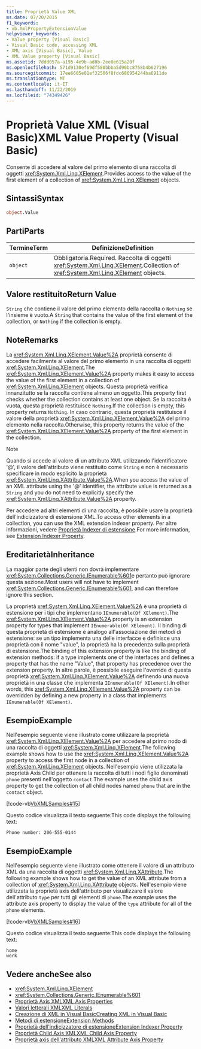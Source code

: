 ```yaml
---
title: Proprietà Value XML
ms.date: 07/20/2015
f1_keywords:
- vb.XmlPropertyExtensionValue
helpviewer_keywords:
- Value property [Visual Basic]
- Visual Basic code, accessing XML
- XML axis [Visual Basic], Value
- XML Value property [Visual Basic]
ms.assetid: 7ddd057a-a195-4e9b-ad8b-2ee0e615a20f
ms.openlocfilehash: 571d9130ef69df580bbba5d90bc8758b4b627196
ms.sourcegitcommit: 17ee6605e01ef32506f8fdc686954244ba6911de
ms.translationtype: MT
ms.contentlocale: it-IT
ms.lasthandoff: 11/22/2019
ms.locfileid: "74349426"
---
```

# <a name="xml-value-property-visual-basic"></a><span data-ttu-id="0aad4-102">Proprietà Value XML (Visual Basic)</span><span class="sxs-lookup"><span data-stu-id="0aad4-102">XML Value Property (Visual Basic)</span></span>

<span data-ttu-id="0aad4-103">Consente di accedere al valore del primo elemento di una raccolta di oggetti <xref:System.Xml.Linq.XElement>.</span><span class="sxs-lookup"><span data-stu-id="0aad4-103">Provides access to the value of the first element of a collection of <xref:System.Xml.Linq.XElement> objects.</span></span>

## <a name="syntax"></a><span data-ttu-id="0aad4-104">Sintassi</span><span class="sxs-lookup"><span data-stu-id="0aad4-104">Syntax</span></span>

```vb
object.Value
```

## <a name="parts"></a><span data-ttu-id="0aad4-105">Parti</span><span class="sxs-lookup"><span data-stu-id="0aad4-105">Parts</span></span>

|<span data-ttu-id="0aad4-106">Termine</span><span class="sxs-lookup"><span data-stu-id="0aad4-106">Term</span></span>|<span data-ttu-id="0aad4-107">Definizione</span><span class="sxs-lookup"><span data-stu-id="0aad4-107">Definition</span></span>|  
|---|---|  
|`object`|<span data-ttu-id="0aad4-108">Obbligatoria.</span><span class="sxs-lookup"><span data-stu-id="0aad4-108">Required.</span></span> <span data-ttu-id="0aad4-109">Raccolta di oggetti <xref:System.Xml.Linq.XElement>.</span><span class="sxs-lookup"><span data-stu-id="0aad4-109">Collection of <xref:System.Xml.Linq.XElement> objects.</span></span>|  

## <a name="return-value"></a><span data-ttu-id="0aad4-110">Valore restituito</span><span class="sxs-lookup"><span data-stu-id="0aad4-110">Return Value</span></span>

 <span data-ttu-id="0aad4-111">`String` che contiene il valore del primo elemento della raccolta o `Nothing` se l'insieme è vuoto.</span><span class="sxs-lookup"><span data-stu-id="0aad4-111">A `String` that contains the value of the first element of the collection, or `Nothing` if the collection is empty.</span></span>

## <a name="remarks"></a><span data-ttu-id="0aad4-112">Note</span><span class="sxs-lookup"><span data-stu-id="0aad4-112">Remarks</span></span>

 <span data-ttu-id="0aad4-113">La <xref:System.Xml.Linq.XElement.Value%2A> proprietà consente di accedere facilmente al valore del primo elemento in una raccolta di oggetti <xref:System.Xml.Linq.XElement>.</span><span class="sxs-lookup"><span data-stu-id="0aad4-113">The <xref:System.Xml.Linq.XElement.Value%2A> property makes it easy to access the value of the first element in a collection of <xref:System.Xml.Linq.XElement> objects.</span></span> <span data-ttu-id="0aad4-114">Questa proprietà verifica innanzitutto se la raccolta contiene almeno un oggetto.</span><span class="sxs-lookup"><span data-stu-id="0aad4-114">This property first checks whether the collection contains at least one object.</span></span> <span data-ttu-id="0aad4-115">Se la raccolta è vuota, questa proprietà restituisce `Nothing`.</span><span class="sxs-lookup"><span data-stu-id="0aad4-115">If the collection is empty, this property returns `Nothing`.</span></span> <span data-ttu-id="0aad4-116">In caso contrario, questa proprietà restituisce il valore della proprietà <xref:System.Xml.Linq.XElement.Value%2A> del primo elemento nella raccolta.</span><span class="sxs-lookup"><span data-stu-id="0aad4-116">Otherwise, this property returns the value of the <xref:System.Xml.Linq.XElement.Value%2A> property of the first element in the collection.</span></span>

> [!NOTE]
> <span data-ttu-id="0aad4-117">Quando si accede al valore di un attributo XML utilizzando l'identificatore '\@', il valore dell'attributo viene restituito come `String` e non è necessario specificare in modo esplicito la proprietà <xref:System.Xml.Linq.XAttribute.Value%2A>.</span><span class="sxs-lookup"><span data-stu-id="0aad4-117">When you access the value of an XML attribute using the '\@' identifier, the attribute value is returned as a `String` and you do not need to explicitly specify the <xref:System.Xml.Linq.XAttribute.Value%2A> property.</span></span>

 <span data-ttu-id="0aad4-118">Per accedere ad altri elementi di una raccolta, è possibile usare la proprietà dell'indicizzatore di estensione XML.</span><span class="sxs-lookup"><span data-stu-id="0aad4-118">To access other elements in a collection, you can use the XML extension indexer property.</span></span> <span data-ttu-id="0aad4-119">Per altre informazioni, vedere [Proprietà Indexer di estensione](extension-indexer-property.md).</span><span class="sxs-lookup"><span data-stu-id="0aad4-119">For more information, see [Extension Indexer Property](extension-indexer-property.md).</span></span>

## <a name="inheritance"></a><span data-ttu-id="0aad4-120">Ereditarietà</span><span class="sxs-lookup"><span data-stu-id="0aad4-120">Inheritance</span></span>

 <span data-ttu-id="0aad4-121">La maggior parte degli utenti non dovrà implementare <xref:System.Collections.Generic.IEnumerable%601>e pertanto può ignorare questa sezione.</span><span class="sxs-lookup"><span data-stu-id="0aad4-121">Most users will not have to implement <xref:System.Collections.Generic.IEnumerable%601>, and can therefore ignore this section.</span></span>

 <span data-ttu-id="0aad4-122">La proprietà <xref:System.Xml.Linq.XElement.Value%2A> è una proprietà di estensione per i tipi che implementano `IEnumerable(Of XElement)`.</span><span class="sxs-lookup"><span data-stu-id="0aad4-122">The <xref:System.Xml.Linq.XElement.Value%2A> property is an extension property for types that implement `IEnumerable(Of XElement)`.</span></span> <span data-ttu-id="0aad4-123">Il binding di questa proprietà di estensione è analogo all'associazione dei metodi di estensione: se un tipo implementa una delle interfacce e definisce una proprietà con il nome "value", la proprietà ha la precedenza sulla proprietà di estensione.</span><span class="sxs-lookup"><span data-stu-id="0aad4-123">The binding of this extension property is like the binding of extension methods: if a type implements one of the interfaces and defines a property that has the name "Value", that property has precedence over the extension property.</span></span> <span data-ttu-id="0aad4-124">In altre parole, è possibile eseguire l'override di questa proprietà <xref:System.Xml.Linq.XElement.Value%2A> definendo una nuova proprietà in una classe che implementa `IEnumerable(Of XElement)`.</span><span class="sxs-lookup"><span data-stu-id="0aad4-124">In other words, this <xref:System.Xml.Linq.XElement.Value%2A> property can be overridden by defining a new property in a class that implements `IEnumerable(Of XElement)`.</span></span>

## <a name="example"></a><span data-ttu-id="0aad4-125">Esempio</span><span class="sxs-lookup"><span data-stu-id="0aad4-125">Example</span></span>

 <span data-ttu-id="0aad4-126">Nell'esempio seguente viene illustrato come utilizzare la proprietà <xref:System.Xml.Linq.XElement.Value%2A> per accedere al primo nodo di una raccolta di oggetti <xref:System.Xml.Linq.XElement>.</span><span class="sxs-lookup"><span data-stu-id="0aad4-126">The following example shows how to use the <xref:System.Xml.Linq.XElement.Value%2A> property to access the first node in a collection of <xref:System.Xml.Linq.XElement> objects.</span></span> <span data-ttu-id="0aad4-127">Nell'esempio viene utilizzata la proprietà Axis Child per ottenere la raccolta di tutti i nodi figlio denominati `phone` presenti nell'oggetto `contact`.</span><span class="sxs-lookup"><span data-stu-id="0aad4-127">The example uses the child axis property to get the collection of all child nodes named `phone` that are in the `contact` object.</span></span>

 [!code-vb[VbXMLSamples#15](~/samples/snippets/visualbasic/VS_Snippets_VBCSharp/VbXMLSamples/VB/XMLSamples7.vb#15)]

 <span data-ttu-id="0aad4-128">Questo codice visualizza il testo seguente:</span><span class="sxs-lookup"><span data-stu-id="0aad4-128">This code displays the following text:</span></span>

 `Phone number: 206-555-0144`

## <a name="example"></a><span data-ttu-id="0aad4-129">Esempio</span><span class="sxs-lookup"><span data-stu-id="0aad4-129">Example</span></span>

 <span data-ttu-id="0aad4-130">Nell'esempio seguente viene illustrato come ottenere il valore di un attributo XML da una raccolta di oggetti <xref:System.Xml.Linq.XAttribute>.</span><span class="sxs-lookup"><span data-stu-id="0aad4-130">The following example shows how to get the value of an XML attribute from a collection of <xref:System.Xml.Linq.XAttribute> objects.</span></span> <span data-ttu-id="0aad4-131">Nell'esempio viene utilizzata la proprietà axis dell'attributo per visualizzare il valore dell'attributo `type` per tutti gli elementi di `phone`.</span><span class="sxs-lookup"><span data-stu-id="0aad4-131">The example uses the attribute axis property to display the value of the `type` attribute for all of the `phone` elements.</span></span>

 [!code-vb[VbXMLSamples#16](~/samples/snippets/visualbasic/VS_Snippets_VBCSharp/VbXMLSamples/VB/XMLSamples7.vb#16)]

 <span data-ttu-id="0aad4-132">Questo codice visualizza il testo seguente:</span><span class="sxs-lookup"><span data-stu-id="0aad4-132">This code displays the following text:</span></span>

 ```console
 home
 work
```

## <a name="see-also"></a><span data-ttu-id="0aad4-133">Vedere anche</span><span class="sxs-lookup"><span data-stu-id="0aad4-133">See also</span></span>

- <xref:System.Xml.Linq.XElement>
- <xref:System.Collections.Generic.IEnumerable%601>
- [<span data-ttu-id="0aad4-134">Proprietà Axis XML</span><span class="sxs-lookup"><span data-stu-id="0aad4-134">XML Axis Properties</span></span>](index.md)
- [<span data-ttu-id="0aad4-135">Valori letterali XML</span><span class="sxs-lookup"><span data-stu-id="0aad4-135">XML Literals</span></span>](../xml-literals/index.md)
- [<span data-ttu-id="0aad4-136">Creazione di XML in Visual Basic</span><span class="sxs-lookup"><span data-stu-id="0aad4-136">Creating XML in Visual Basic</span></span>](../../programming-guide/language-features/xml/creating-xml.md)
- [<span data-ttu-id="0aad4-137">Metodi di estensione</span><span class="sxs-lookup"><span data-stu-id="0aad4-137">Extension Methods</span></span>](../../programming-guide/language-features/procedures/extension-methods.md)
- [<span data-ttu-id="0aad4-138">Proprietà dell'indicizzatore di estensione</span><span class="sxs-lookup"><span data-stu-id="0aad4-138">Extension Indexer Property</span></span>](extension-indexer-property.md)
- [<span data-ttu-id="0aad4-139">Proprietà Child Axis XML</span><span class="sxs-lookup"><span data-stu-id="0aad4-139">XML Child Axis Property</span></span>](xml-child-axis-property.md)
- [<span data-ttu-id="0aad4-140">Proprietà axis dell'attributo XML</span><span class="sxs-lookup"><span data-stu-id="0aad4-140">XML Attribute Axis Property</span></span>](xml-attribute-axis-property.md)
